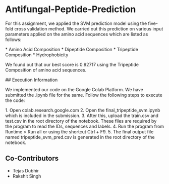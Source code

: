 # Antifungal-Peptide-Prediction

<p>For this assignment, we applied the SVM prediction model using the five-fold cross
validation method. We carried out this prediction on various input parameters applied on
the amino acid sequences which are listed as follows:</p>
* Amino Acid Composition
* Dipeptide Composition
* Tripeptide Composition
* Hydrophobicity
<p> We found out that our best score is 0.92717 using the Tripeptide Composition of amino
acid sequences. </p> 
## Execution Information
<p> We implemented our code on the Google Colab Platform. We have submitted the .ipynb
file for the same. Follow the following steps to execute the code: </p>
1. Open colab.research.google.com
2. Open the final_tripeptide_svm.ipynb which is included in the submission.
3. After this, upload the train.csv and test.csv in the root directory of the notebook. These files are required by the program to read the IDs, sequences and labels.
4. Run the program from Runtime > Run all or using the shortcut Ctrl + F9.
5. The final output file named tripeptide_svm_pred.csv is generated in the root directory of the notebook.

## Co-Contributors
* Tejas Dubhir
* Rakshit Singh
